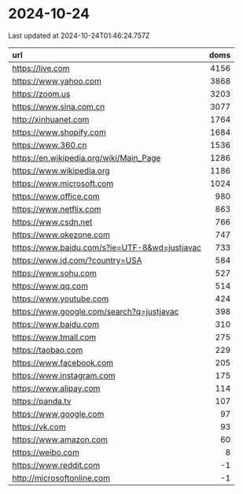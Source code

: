 # 2024-10-24

<!-- BEGIN -->
Last updated at 2024-10-24T01:46:24.757Z

url | doms
:- | -:
https://live.com | 4156
https://www.yahoo.com | 3868
https://zoom.us | 3203
https://www.sina.com.cn | 3077
http://xinhuanet.com | 1764
https://www.shopify.com | 1684
https://www.360.cn | 1536
https://en.wikipedia.org/wiki/Main_Page | 1286
https://www.wikipedia.org | 1186
https://www.microsoft.com | 1024
https://www.office.com | 980
https://www.netflix.com | 863
https://www.csdn.net | 766
https://www.okezone.com | 747
https://www.baidu.com/s?ie=UTF-8&wd=justjavac | 733
https://www.jd.com/?country=USA | 584
https://www.sohu.com | 527
https://www.qq.com | 514
https://www.youtube.com | 424
https://www.google.com/search?q=justjavac | 398
https://www.baidu.com | 310
https://www.tmall.com | 275
https://taobao.com | 229
https://www.facebook.com | 205
https://www.instagram.com | 175
https://www.alipay.com | 114
https://panda.tv | 107
https://www.google.com | 97
https://vk.com | 93
https://www.amazon.com | 60
https://weibo.com | 8
https://www.reddit.com | -1
http://microsoftonline.com | -1
<!-- END -->
